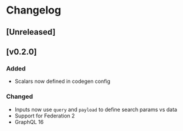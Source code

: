 # Changelog

## [Unreleased]

## [v0.2.0]

### Added
- Scalars now defined in codegen config

### Changed
- Inputs now use `query` and `payload` to define search params vs data
- Support for Federation 2
- GraphQL 16

